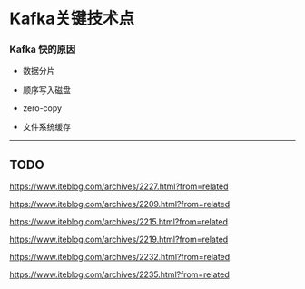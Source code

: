 # Kafka关键技术点

### Kafka 快的原因

* 数据分片

* 顺序写入磁盘

* zero-copy

* 文件系统缓存

---

## TODO

https://www.iteblog.com/archives/2227.html?from=related

https://www.iteblog.com/archives/2209.html?from=related

https://www.iteblog.com/archives/2215.html?from=related

https://www.iteblog.com/archives/2219.html?from=related

https://www.iteblog.com/archives/2232.html?from=related

https://www.iteblog.com/archives/2235.html?from=related

